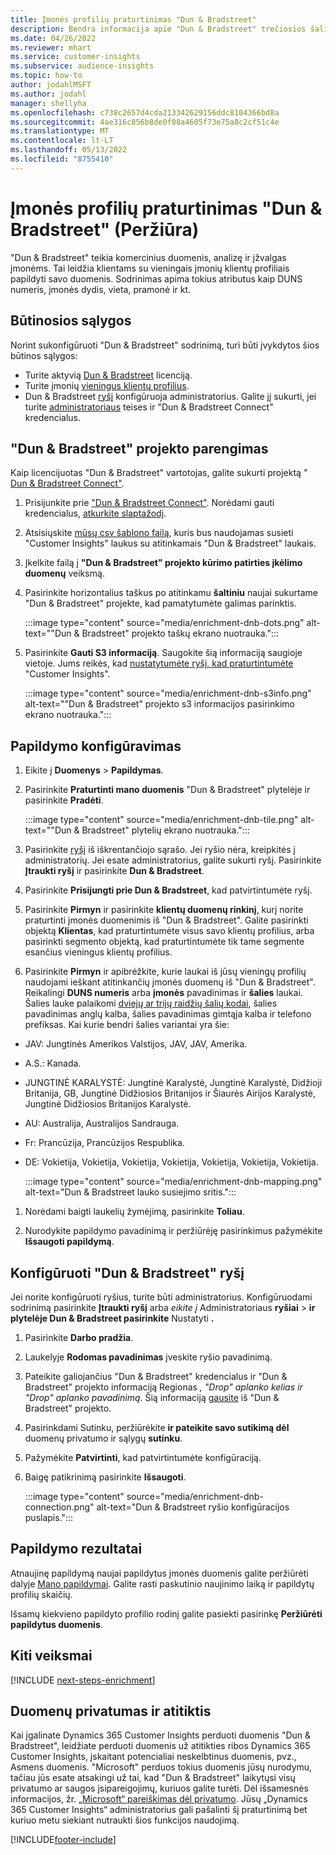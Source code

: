 ```yaml
---
title: Įmonės profilių praturtinimas "Dun & Bradstreet"
description: Bendra informacija apie "Dun & Bradstreet" trečiosios šalies sodrinimą.
ms.date: 04/26/2022
ms.reviewer: mhart
ms.service: customer-insights
ms.subservice: audience-insights
ms.topic: how-to
author: jodahlMSFT
ms.author: jodahl
manager: shellyha
ms.openlocfilehash: c738c2657d4cda213342629156ddc8104366bd8a
ms.sourcegitcommit: 4ae316c856b8de0f08a4605f73e75a8c2cf51c4e
ms.translationtype: MT
ms.contentlocale: lt-LT
ms.lasthandoff: 05/13/2022
ms.locfileid: "8755410"
---
```

# <a name="enrichment-of-company-profiles-with-dun--bradstreet-preview"></a>Įmonės profilių praturtinimas "Dun & Bradstreet" (Peržiūra)

"Dun & Bradstreet" teikia komercinius duomenis, analizę ir įžvalgas įmonėms. Tai leidžia klientams su vieningais įmonių klientų profiliais papildyti savo duomenis. Sodrinimas apima tokius atributus kaip DUNS numeris, įmonės dydis, vieta, pramonė ir kt.

## <a name="prerequisites"></a>Būtinosios sąlygos

Norint sukonfigūruoti "Dun & Bradstreet" sodrinimą, turi būti įvykdytos šios būtinos sąlygos:

- Turite aktyvią [Dun & Bradstreet](https://www.dnb.com/marketing/media/give-your-data-a-boost.html?source=microsoft_audience_insights) licenciją.
- Turite įmonių [vieningus klientų profilius](customer-profiles.md).
- Dun & Bradstreet [ryšį](connections.md) konfigūruoja administratorius. Galite jį sukurti, jei turite [administratoriaus](permissions.md#admin) teises ir "Dun & Bradstreet Connect" kredencialus.

## <a name="setting-up-your-dun--bradstreet-project"></a>"Dun & Bradstreet" projekto parengimas

Kaip licencijuotas "Dun & Bradstreet" vartotojas, galite sukurti projektą " [Dun & Bradstreet Connect"](https://connect.dnb.com?lead_source=microsoft_audienceinsights).


1. Prisijunkite prie ["Dun & Bradstreet Connect"](https://connect.dnb.com?lead_source=microsoft_audienceinsights). Norėdami gauti kredencialus, [atkurkite slaptažodį](https://sso.dnb.com/signin/forgot-password?lead_source=microsoft_audienceinsights).

1. Atsisiųskite [mūsų csv šablono failą](https://c360devenrichment.blob.core.windows.net/mapping/DnBCIdatamapping.csv), kuris bus naudojamas susieti "Customer Insights" laukus su atitinkamais "Dun & Bradstreet" laukais.

1. Įkelkite failą į **"Dun & Bradstreet" projekto kūrimo patirties įkėlimo duomenų** veiksmą.

1. Pasirinkite horizontalius taškus po atitinkamu **šaltiniu** naujai sukurtame "Dun & Bradstreet" projekte, kad pamatytumėte galimas parinktis.

   :::image type="content" source="media/enrichment-dnb-dots.png" alt-text="&quot;Dun & Bradstreet&quot; projekto taškų ekrano nuotrauka.":::

1. Pasirinkite **Gauti S3 informaciją**. Saugokite šią informaciją saugioje vietoje. Jums reikės, kad [nustatytumėte ryšį, kad praturtintumėte](#configure-a-connection-for-dun--bradstreet) "Customer Insights".

   :::image type="content" source="media/enrichment-dnb-s3info.png" alt-text="&quot;Dun & Bradstreet&quot; projekto s3 informacijos pasirinkimo ekrano nuotrauka.":::

## <a name="configure-the-enrichment"></a>Papildymo konfigūravimas

1. Eikite į **Duomenys** > **Papildymas**.

1. Pasirinkite **Praturtinti mano duomenis** "Dun & Bradstreet" plytelėje ir pasirinkite **Pradėti**.

   :::image type="content" source="media/enrichment-dnb-tile.png" alt-text="&quot;Dun & Bradstreet&quot; plytelių ekrano nuotrauka.":::

1. Pasirinkite [ryšį](connections.md) iš iškrentančiojo sąrašo. Jei ryšio nėra, kreipkitės į administratorių. Jei esate administratorius, galite sukurti ryšį. Pasirinkite **Įtraukti ryšį** ir pasirinkite **Dun & Bradstreet**.

1. Pasirinkite **Prisijungti prie Dun & Bradstreet**, kad patvirtintumėte ryšį.

1. Pasirinkite **Pirmyn** ir pasirinkite **klientų duomenų rinkinį**, kurį norite praturtinti įmonės duomenimis iš "Dun & Bradstreet". Galite pasirinkti objektą **Klientas**, kad praturtintumėte visus savo klientų profilius, arba pasirinkti segmento objektą, kad praturtintumėte tik tame segmente esančius vieningus klientų profilius.

1. Pasirinkite **Pirmyn** ir apibrėžkite, kurie laukai iš jūsų vieningų profilių naudojami ieškant atitinkančių įmonės duomenų iš "Dun & Bradstreet". Reikalingi **DUNS numeris** arba **įmonės** pavadinimas ir **šalies** laukai. Šalies lauke palaikomi [dviejų ar trijų raidžių šalių kodai](https://www.iso.org/iso-3166-country-codes.html), šalies pavadinimas anglų kalba, šalies pavadinimas gimtąja kalba ir telefono prefiksas. Kai kurie bendri šalies variantai yra šie:

- JAV: Jungtinės Amerikos Valstijos, JAV, JAV, Amerika.
- A.S.: Kanada.
- JUNGTINĖ KARALYSTĖ: Jungtinė Karalystė, Jungtinė Karalystė, Didžioji Britanija, GB, Jungtinė Didžiosios Britanijos ir Šiaurės Airijos Karalystė, Jungtinė Didžiosios Britanijos Karalystė.
- AU: Australija, Australijos Sandrauga.
- Fr: Prancūzija, Prancūzijos Respublika.
- DE: Vokietija, Vokietija, Vokietija, Vokietija, Vokietija, Vokietija, Vokietija.

   :::image type="content" source="media/enrichment-dnb-mapping.png" alt-text="Dun & Bradstreet lauko susiejimo sritis.":::

1. Norėdami baigti laukelių žymėjimą, pasirinkite **Toliau**.

1. Nurodykite papildymo pavadinimą ir peržiūrėję pasirinkimus pažymėkite **Išsaugoti papildymą**.

## <a name="configure-a-connection-for-dun--bradstreet"></a>Konfigūruoti "Dun & Bradstreet" ryšį

Jei norite konfigūruoti ryšius, turite būti administratorius. Konfigūruodami sodrinimą pasirinkite **Įtraukti ryšį** arba *eikite į* Administratoriaus **ryšiai** > **ir plytelėje Dun & Bradstreet pasirinkite** Nustatyti **.**

1. Pasirinkite **Darbo pradžia**.

1. Laukelyje **Rodomas pavadinimas** įveskite ryšio pavadinimą.

1. Pateikite galiojančius "Dun & Bradstreet" kredencialus ir "Dun & Bradstreet" projekto informaciją Regionas *, "Drop" aplanko kelias ir "Drop" aplanko pavadinimą*. Šią informaciją [gausite](#setting-up-your-dun--bradstreet-project) iš "Dun & Bradstreet" projekto.

1. Pasirinkdami Sutinku, peržiūrėkite **ir pateikite savo sutikimą dėl** duomenų privatumo ir sąlygų **sutinku**.

1. Pažymėkite **Patvirtinti**, kad patvirtintumėte konfigūraciją.

1. Baigę patikrinimą pasirinkite **Išsaugoti**.

   :::image type="content" source="media/enrichment-dnb-connection.png" alt-text="Dun & Bradstreet ryšio konfigūracijos puslapis.":::

## <a name="enrichment-results"></a>Papildymo rezultatai

Atnaujinę papildymą naujai papildytus įmonės duomenis galite peržiūrėti dalyje [Mano papildymai](enrichment-hub.md). Galite rasti paskutinio naujinimo laiką ir papildytų profilių skaičių.

Išsamų kiekvieno papildyto profilio rodinį galite pasiekti pasirinkę **Peržiūrėti papildytus duomenis**.

## <a name="next-steps"></a>Kiti veiksmai

[!INCLUDE [next-steps-enrichment](includes/next-steps-enrichment.md)]

## <a name="data-privacy-and-compliance"></a>Duomenų privatumas ir atitiktis

Kai įgalinate Dynamics 365 Customer Insights perduoti duomenis "Dun & Bradstreet", leidžiate perduoti duomenis už atitikties ribos Dynamics 365 Customer Insights, įskaitant potencialiai neskelbtinus duomenis, pvz., Asmens duomenis. "Microsoft" perduos tokius duomenis jūsų nurodymu, tačiau jūs esate atsakingi už tai, kad "Dun & Bradstreet" laikytųsi visų privatumo ar saugos įsipareigojimų, kuriuos galite turėti. Dėl išsamesnės informacijos, žr. [„Microsoft“ pareiškimas dėl privatumo](https://go.microsoft.com/fwlink/?linkid=396732).
Jūsų „Dynamics 365 Customer Insights“ administratorius gali pašalinti šį praturtinimą bet kuriuo metu siekiant nutraukti šios funkcijos naudojimą.

[!INCLUDE[footer-include](includes/footer-banner.md)]
